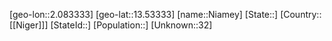 ﻿---
location: [13.53333,2.083333]
type: City
tags:
- geo/City


SpocWebEntityId: 35971
isDeleted: false
confidential: public

---
[geo-lon::2.083333]
[geo-lat::13.53333]
[name::Niamey]
[State::]
[Country::[[Niger]]]
[StateId::]
[Population::]
[Unknown::32]

